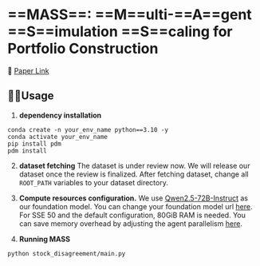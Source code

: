 # ==MASS==: ==M==ulti-==A==gent ==S==imulation ==S==caling  for Portfolio Construction

📜 [Paper Link](https://arxiv.org/abs/2505.10278)
## 🧑‍💻Usage
1. **dependency installation**
```
conda create -n your_env_name python==3.10 -y
conda activate your_env_name
pip install pdm
pdm install
```
2. **dataset fetching**
The dataset is under review now. We will release our dataset once the review is finalized.
After fetching dataset, change all `ROOT_PATH` variables to your dataset directory.

3. **Compute resources configuration.**
We use [Qwen2.5-72B-Instruct](https://huggingface.co/Qwen/Qwen2.5-72B-Instruct) as our foundation model. You can change your foundation model url [here](https://github.com/gta0804/MASS/blob/main/stock_disagreement/agent/basic_agent.py#L57).
For SSE 50 and the default configuration, 80GiB RAM is needed. You can save memory overhead by adjusting the agent parallelism [here](https://github.com/gta0804/MASS/blob/main/stock_disagreement/exp/trainer.py#L148).

4. **Running MASS**
```
python stock_disagreement/main.py
```

